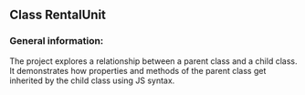 ## Class RentalUnit

### General information:
The project explores a relationship between a parent class and a child class. It demonstrates how properties and methods of the parent class get inherited by the child class using JS syntax.
